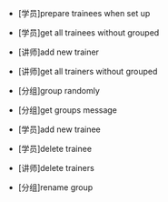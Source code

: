 - [学员]prepare trainees when set up
- [学员]get all trainees without grouped
- [讲师]add new trainer
- [讲师]get all trainers without grouped

- [分组]group randomly
- [分组]get groups message
- [学员]add new trainee
- [学员]delete trainee
- [讲师]delete trainers
- [分组]rename group

